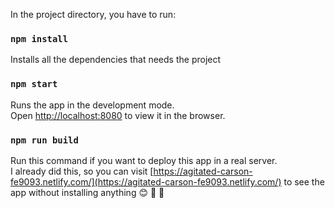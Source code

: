 In the project directory, you have to run:

### `npm install`

Installs all the dependencies that needs the project

### `npm start`

Runs the app in the development mode.<br>
Open [http://localhost:8080](http://localhost:8080) to view it in the browser.

### `npm run build`

Run this command if you want to deploy this app in a real server.<br>
I already did this, so you can visit [https://agitated-carson-fe9093.netlify.com/](https://agitated-carson-fe9093.netlify.com/) to see the app without installing anything 😊 🎊 🎉
